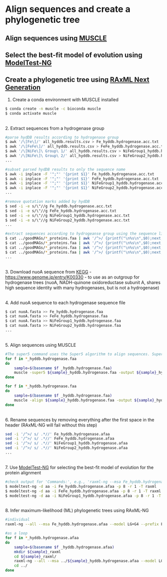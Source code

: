 # Align sequences and create a phylogenetic tree

## Align sequences using [MUSCLE](http://www.drive5.com/muscle/muscle_userguide3.8.html)
## Select the best-fit model of evolution using [ModelTest-NG](https://github.com/ddarriba/modeltest)
## Create a phylogenetic tree using [RAxML Next Generation](https://github.com/amkozlov/raxml-ng) 

1. Create a conda environment with MUSCLE installed

```bash
$ conda create -n muscle -c bioconda muscle
$ conda activate muscle
```

\
2. Extract sequences from a hydrogenase group

```bash
#parse hydDB results according to hydrogenase group
$ awk '/\[Fe\]/' all_hyddb.results.csv > Fe_hyddb.hydrogenase.acc.txt
$ awk '/\[FeFe\]/' all_hyddb.results.csv > FeFe_hyddb.hydrogenase.acc.txt
$ awk '/\[NiFe\]\ Group\ 1/' all_hyddb.results.csv > NiFeGroup1_hyddb.hydrogenase.acc.txt
$ awk '/\[NiFe\]\ Group\ 2/' all_hyddb.results.csv > NiFeGroup2_hyddb.hydrogenase.acc.txt
...

#subset parsed hydDB results to only the sequence name
$ awk -i inplace -F '";"' '{print $1}' Fe_hyddb.hydrogenase.acc.txt
$ awk -i inplace -F '";"' '{print $1}' FeFe_hyddb.hydrogenase.acc.txt
$ awk -i inplace -F '";"' '{print $1}' NiFeGroup1_hyddb.hydrogenase.acc.txt
$ awk -i inplace -F '";"' '{print $1}' NiFeGroup2_hyddb.hydrogenase.acc.txt
...

#remove quotation marks added by hydDB
$ sed -i -e s/\"//g Fe_hyddb.hydrogenase.acc.txt
$ sed -i -e s/\"//g FeFe_hyddb.hydrogenase.acc.txt
$ sed -i -e s/\"//g NiFeGroup1_hyddb.hydrogenase.acc.txt
$ sed -i -e s/\"//g NiFeGroup2_hyddb.hydrogenase.acc.txt
...

#extract sequences according to hydrogeanse group using the sequence list
$ cat ../goodMAGs/*_proteins.faa | awk '/^>/ {printf("\n%s\n",$0);next; } { printf("%s",$0);}  END {printf("\n");}' | grep -w -A 1 -Ff Fe_hyddb.hydrogenase.acc.txt --no-group-separator > Fe_hyddb.hydrogenase.faa
$ cat ../goodMAGs/*_proteins.faa | awk '/^>/ {printf("\n%s\n",$0);next; } { printf("%s",$0);}  END {printf("\n");}' | grep -w -A 1 -Ff FeFe_hyddb.hydrogenase.acc.txt --no-group-separator > FeFe_hyddb.hydrogenase.faa
$ cat ../goodMAGs/*_proteins.faa | awk '/^>/ {printf("\n%s\n",$0);next; } { printf("%s",$0);}  END {printf("\n");}' | grep -w -A 1 -Ff NiFeGroup1_hyddb.hydrogenase.acc.txt --no-group-separator > NiFeGroup1_hyddb.hydrogenase.faa
$ cat ../goodMAGs/*_proteins.faa | awk '/^>/ {printf("\n%s\n",$0);next; } { printf("%s",$0);}  END {printf("\n");}' | grep -w -A 1 -Ff NiFeGroup2_hyddb.hydrogenase.acc.txt --no-group-separator > NiFeGroup2_hyddb.hydrogenase.faa
...
```

\
3. Download nuoA sequence from [KEGG](https://www.genome.jp/entry/eco:b2288) - https://www.genome.jp/entry/K00330 - to use as an outgroup for hydrogenase trees (nuoA, NADH-quinone oxidoreductase subunit A, shares high sequence identity with many hydrogenases, but is not a hydrogenase) 


\
4. Add nuoA sequence to each hydrogenase sequence file

```bash
$ cat nuoA.fasta >> Fe_hyddb.hydrogenase.faa
$ cat nuoA.fasta >> FeFe_hyddb.hydrogenase.faa
$ cat nuoA.fasta >> NiFeGroup1_hyddb.hydrogenase.faa
$ cat nuoA.fasta >> NiFeGroup2_hyddb.hydrogenase.faa
...
```

\
5. Align sequences using MUSCLE

```bash
#The super5 command uses the Super5 algorithm to align sequences. Super5 is generally used for aligning large sets of sequences (>1000) where the PPP algorithm (align command) is too slow.
for f in *_hyddb.hydrogenase.faa
do
	sample=$(basename $f _hyddb.hydrogenase.faa)
	muscle -super5 ${sample}_hyddb.hydrogenase.faa -output ${sample}_hyddb.hydrogenase.afaa
done

for f in *_hyddb.hydrogenase.faa
do
	sample=$(basename $f _hyddb.hydrogenase.faa)
	muscle -align ${sample}_hyddb.hydrogenase.faa -output ${sample}_hyddb.hydrogenase.afaa
done
```

\
6. Rename sequences by removing everything after the first space in the header (RAxML-NG will fail without this step)
```bash
sed -i '/^>/ s/ .*//' Fe_hyddb.hydrogenase.afaa
sed -i '/^>/ s/ .*//' FeFe_hyddb.hydrogenase.afaa
sed -i '/^>/ s/ .*//' NiFeGroup1_hyddb.hydrogenase.afaa
sed -i '/^>/ s/ .*//' NiFeGroup2_hyddb.hydrogenase.afaa
...
```

\
7. Use [ModelTest-NG](https://github.com/ddarriba/modeltest) for selecting the best-fit model of evolution for the protein alignment

```bash
#check output for 'Commands:', e.g., 'raxml-ng --msa Fe_hyddb.hydrogenase.afaa --model LG+G4'
$ modeltest-ng -d aa -i Fe_hyddb.hydrogenase.afaa -p 8 -r 1 -T raxml
$ modeltest-ng -d aa -i FeFe_hyddb.hydrogenase.afaa -p 8 -r 1 -T raxml
$ modeltest-ng -d aa -i NiFeGroup1_hyddb.hydrogenase.afaa -p 8 -r 1 -T raxml
```

\
8. Infer maximum-likelihood (ML) phylogenetic trees using RAxML-NG

```bash
#individual
raxml-ng --all --msa Fe_hyddb.hydrogenase.afaa --model LG+G4 --prefix Fe --seed 1 --threads 20

#as a loop
for f in *_hyddb.hydrogenase.afaa
do
	sample=$(basename $f _hyddb.hydrogenase.afaa)
	mkdir ${sample}_raxml
	cd ${sample}_raxml/
	raxml-ng --all --msa ../${sample}_hyddb.hydrogenase.afaa --model LG+G4 --prefix ${sample} --seed 1 --threads 20
	cd ../
done
```

